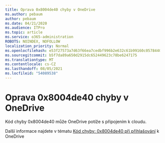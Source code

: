 ```yaml
---
title: Oprava 0x8004de40 chyby v OneDrive
ms.author: pebaum
author: pebaum
ms.date: 04/21/2020
ms.audience: ITPro
ms.topic: article
ms.service: o365-administration
ROBOTS: NOINDEX, NOFOLLOW
localization_priority: Normal
ms.openlocfilehash: e53f27573a7d63f66ea7cedbf996b2e632c61b99160c0578440e33b19a598714
ms.sourcegitcommit: b5f7da89a650d2915dc652449623c78be6247175
ms.translationtype: MT
ms.contentlocale: cs-CZ
ms.lasthandoff: 08/05/2021
ms.locfileid: "54089538"
---
```

# <a name="fix-0x8004de40-error-in-onedrive"></a>Oprava 0x8004de40 chyby v OneDrive

Kód chyby 0x8004de40 může OneDrive potíže s připojením k cloudu. 

Další informace najdete v tématu [Kód chyby: 0x8004de40 při přihlašování](/sharepoint/troubleshoot/administration/error-0x8004de40-in-onedrive) k OneDrive